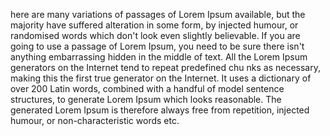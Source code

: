 here are many variations of passages of Lorem Ipsum available,
but the majority have suffered alteration in some form, by injected humour, or randomised words which don't look even slightly believable. 
If you are going to use a passage of Lorem Ipsum, you need to be sure there isn't anything 
embarrassing hidden in the middle of text. 
All the Lorem Ipsum generators on the Internet tend to repeat predefined chu
nks as necessary, making this the first true generator on the Internet. It uses a 
dictionary of over 200 Latin words, combined with a handful of model sentence structures,
 to generate Lorem Ipsum which looks reasonable. The generated Lorem Ipsum 
 is therefore always free from repetition, injected humour,
  or non-characteristic words etc.
